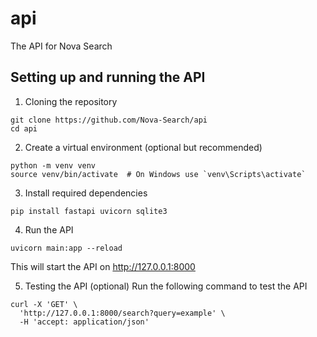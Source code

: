 # api
The API for Nova Search

## Setting up and running the API

1. Cloning the repository
```
git clone https://github.com/Nova-Search/api
cd api
```

2. Create a virtual environment (optional but recommended)
```
python -m venv venv
source venv/bin/activate  # On Windows use `venv\Scripts\activate`
```

3. Install required dependencies
```
pip install fastapi uvicorn sqlite3
```

4. Run the API
```
uvicorn main:app --reload
```

This will start the API on http://127.0.0.1:8000

5. Testing the API (optional)
Run the following command to test the API

```
curl -X 'GET' \
  'http://127.0.0.1:8000/search?query=example' \
  -H 'accept: application/json'
```